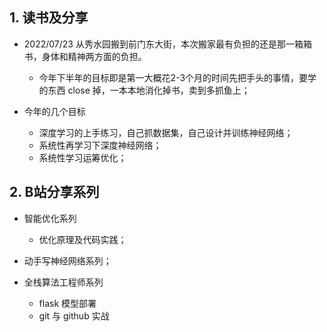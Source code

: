 
## 1. 读书及分享

- 2022/07/23 从秀水园搬到前门东大街，本次搬家最有负担的还是那一箱箱书，身体和精神两方面的负担。
    - 今年下半年的目标即是第一大概花2-3个月的时间先把手头的事情，要学的东西 close 掉，一本本地消化掉书，卖到多抓鱼上；

- 今年的几个目标
    - 深度学习的上手练习，自己抓数据集，自己设计并训练神经网络；
    - 系统性再学习下深度神经网络；
    - 系统性学习运筹优化；


## 2. B站分享系列

- 智能优化系列
    - 优化原理及代码实践；
    
- 动手写神经网络系列；

- 全栈算法工程师系列
    - flask 模型部署
    - git 与 github 实战
    